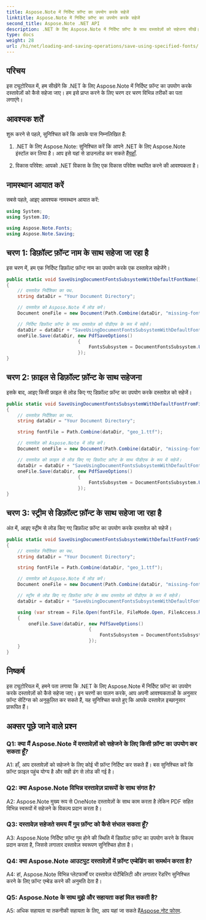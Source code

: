 ```yaml
---
title: Aspose.Note में निर्दिष्ट फ़ॉन्ट का उपयोग करके सहेजें
linktitle: Aspose.Note में निर्दिष्ट फ़ॉन्ट का उपयोग करके सहेजें
second_title: Aspose.Note .NET API
description: .NET के लिए Aspose.Note में निर्दिष्ट फ़ॉन्ट के साथ दस्तावेज़ों को सहेजना सीखें। लगातार दस्तावेज़ फ़ॉर्मेटिंग के लिए फ़ॉन्ट सेटिंग्स को आसानी से अनुकूलित करें।
type: docs
weight: 28
url: /hi/net/loading-and-saving-operations/save-using-specified-fonts/
---
```

## परिचय

इस ट्यूटोरियल में, हम सीखेंगे कि .NET के लिए Aspose.Note में निर्दिष्ट फ़ॉन्ट का उपयोग करके दस्तावेज़ों को कैसे सहेजा जाए। हम इसे प्राप्त करने के लिए चरण दर चरण विभिन्न तरीकों का पता लगाएंगे।

## आवश्यक शर्तें

शुरू करने से पहले, सुनिश्चित करें कि आपके पास निम्नलिखित हैं:

1.  .NET के लिए Aspose.Note: सुनिश्चित करें कि आपने .NET के लिए Aspose.Note इंस्टॉल कर लिया है। आप इसे यहां से डाउनलोड कर सकते हैं[यहाँ](https://releases.aspose.com/note/net/).

2. विकास परिवेश: आपको .NET विकास के लिए एक विकास परिवेश स्थापित करने की आवश्यकता है।

## नामस्थान आयात करें

सबसे पहले, आइए आवश्यक नामस्थान आयात करें:

```csharp
using System;
using System.IO;

using Aspose.Note.Fonts;
using Aspose.Note.Saving;

```

## चरण 1: डिफ़ॉल्ट फ़ॉन्ट नाम के साथ सहेजा जा रहा है

इस चरण में, हम एक निर्दिष्ट डिफ़ॉल्ट फ़ॉन्ट नाम का उपयोग करके एक दस्तावेज़ सहेजेंगे।

```csharp
public static void SaveUsingDocumentFontsSubsystemWithDefaultFontName()
{
    // दस्तावेज़ निर्देशिका का पथ.
    string dataDir = "Your Document Directory";

    // दस्तावेज़ को Aspose.Note में लोड करें।
    Document oneFile = new Document(Path.Combine(dataDir, "missing-font.one"));

    // निर्दिष्ट डिफ़ॉल्ट फ़ॉन्ट के साथ दस्तावेज़ को पीडीएफ के रूप में सहेजें।
    dataDir = dataDir + "SaveUsingDocumentFontsSubsystemWithDefaultFontName_out.pdf";
    oneFile.Save(dataDir, new PdfSaveOptions()
                          {
                              FontsSubsystem = DocumentFontsSubsystem.UsingDefaultFont("Times New Roman")
                          });
}
```

## चरण 2: फ़ाइल से डिफ़ॉल्ट फ़ॉन्ट के साथ सहेजना

इसके बाद, आइए किसी फ़ाइल से लोड किए गए डिफ़ॉल्ट फ़ॉन्ट का उपयोग करके दस्तावेज़ को सहेजें।

```csharp
public static void SaveUsingDocumentFontsSubsystemWithDefaultFontFromFile()
{
    // दस्तावेज़ निर्देशिका का पथ.
    string dataDir = "Your Document Directory";

    string fontFile = Path.Combine(dataDir, "geo_1.ttf");

    // दस्तावेज़ को Aspose.Note में लोड करें।
    Document oneFile = new Document(Path.Combine(dataDir, "missing-font.one"));

    // दस्तावेज़ को फ़ाइल से लोड किए गए डिफ़ॉल्ट फ़ॉन्ट के साथ पीडीएफ के रूप में सहेजें।
    dataDir = dataDir + "SaveUsingDocumentFontsSubsystemWithDefaultFontFromFile_out.pdf";
    oneFile.Save(dataDir, new PdfSaveOptions()
                          {
                              FontsSubsystem = DocumentFontsSubsystem.UsingDefaultFontFromFile(fontFile)
                          });
}
```

## चरण 3: स्ट्रीम से डिफ़ॉल्ट फ़ॉन्ट के साथ सहेजा जा रहा है

अंत में, आइए स्ट्रीम से लोड किए गए डिफ़ॉल्ट फ़ॉन्ट का उपयोग करके दस्तावेज़ को सहेजें।

```csharp
public static void SaveUsingDocumentFontsSubsystemWithDefaultFontFromStream()
{
    // दस्तावेज़ निर्देशिका का पथ.
    string dataDir = "Your Document Directory";

    string fontFile = Path.Combine(dataDir, "geo_1.ttf");

    // दस्तावेज़ को Aspose.Note में लोड करें।
    Document oneFile = new Document(Path.Combine(dataDir, "missing-font.one"));

    // स्ट्रीम से लोड किए गए डिफ़ॉल्ट फ़ॉन्ट के साथ दस्तावेज़ को पीडीएफ के रूप में सहेजें।
    dataDir = dataDir + "SaveUsingDocumentFontsSubsystemWithDefaultFontFromStream_out.pdf";

    using (var stream = File.Open(fontFile, FileMode.Open, FileAccess.Read, FileShare.Read))
    {
        oneFile.Save(dataDir, new PdfSaveOptions()
                              {
                                  FontsSubsystem = DocumentFontsSubsystem.UsingDefaultFontFromStream(stream)
                              });
    }
}
```

## निष्कर्ष

इस ट्यूटोरियल में, हमने पता लगाया कि .NET के लिए Aspose.Note में निर्दिष्ट फ़ॉन्ट का उपयोग करके दस्तावेज़ों को कैसे सहेजा जाए। इन चरणों का पालन करके, आप अपनी आवश्यकताओं के अनुसार फ़ॉन्ट सेटिंग्स को अनुकूलित कर सकते हैं, यह सुनिश्चित करते हुए कि आपके दस्तावेज़ इच्छानुसार प्रारूपित हैं।

## अक्सर पूछे जाने वाले प्रश्न

### Q1: क्या मैं Aspose.Note में दस्तावेज़ों को सहेजने के लिए किसी फ़ॉन्ट का उपयोग कर सकता हूँ?

A1: हाँ, आप दस्तावेज़ों को सहेजने के लिए कोई भी फ़ॉन्ट निर्दिष्ट कर सकते हैं। बस सुनिश्चित करें कि फ़ॉन्ट फ़ाइल पहुंच योग्य है और सही ढंग से लोड की गई है।

### Q2: क्या Aspose.Note विभिन्न दस्तावेज़ प्रारूपों के साथ संगत है?

A2: Aspose.Note मुख्य रूप से OneNote दस्तावेज़ों के साथ काम करता है लेकिन PDF सहित विभिन्न स्वरूपों में सहेजने के विकल्प प्रदान करता है।

### Q3: दस्तावेज़ सहेजते समय मैं गुम फ़ॉन्ट को कैसे संभाल सकता हूँ?

A3: Aspose.Note निर्दिष्ट फ़ॉन्ट गुम होने की स्थिति में डिफ़ॉल्ट फ़ॉन्ट का उपयोग करने के विकल्प प्रदान करता है, जिससे लगातार दस्तावेज़ स्वरूपण सुनिश्चित होता है।

### Q4: क्या Aspose.Note आउटपुट दस्तावेज़ों में फ़ॉन्ट एम्बेडिंग का समर्थन करता है?

A4: हां, Aspose.Note विभिन्न प्लेटफार्मों पर दस्तावेज़ पोर्टेबिलिटी और लगातार रेंडरिंग सुनिश्चित करने के लिए फ़ॉन्ट एम्बेड करने की अनुमति देता है।

### Q5: Aspose.Note के साथ मुझे और सहायता कहां मिल सकती है?

 A5: अधिक सहायता या तकनीकी सहायता के लिए, आप यहां जा सकते हैं[Aspose.नोट फोरम](https://forum.aspose.com/c/note/28).